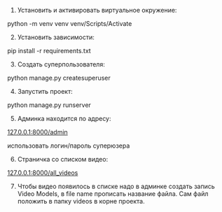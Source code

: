 1. Установить и активировать виртуальное окружение:

python -m venv venv
venv/Scripts/Activate

2. Установить зависимости:

pip install -r requirements.txt

3. Создать суперпользователя:

python manage.py createsuperuser

4. Запустить проект:

python manage.py runserver

5. Админка находится по адресу:

[127.0.0.1:8000/admin](http://127.0.0.1:8000/admin)

использовать логин/пароль суперюзера

6. Страничка со списком видео:

[127.0.0.1:8000/all_videos](http://127.0.0.1:8000/all_videos)

7. Чтобы видео появилось в списке надо в админке создать запись Video Models, в file name прописать название файла. Сам файл положить в папку videos в корне проекта.